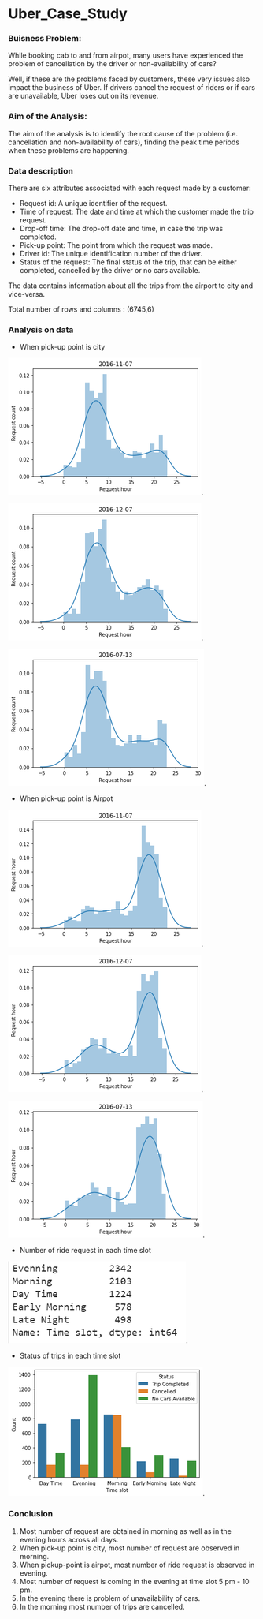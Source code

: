 # Uber_Case_Study


### Buisness Problem: ### 

While booking cab to and from airpot, many users have experienced the problem of cancellation by the driver or non-availability of cars?

Well, if these are the problems faced by customers, these very issues also impact the business of Uber. If drivers cancel the request of riders or if cars are unavailable, Uber loses out on its revenue.

### Aim of the Analysis: ###
The aim of the analysis is to identify the root cause of the problem (i.e. cancellation and non-availability of cars), finding the peak time periods when these problems are happening.

### Data description ###
There are six attributes associated with each request made by a customer:

* Request id: A unique identifier of the request.
* Time of request: The date and time at which the customer made the trip request.
* Drop-off time: The drop-off date and time, in case the trip was completed.
* Pick-up point: The point from which the request was made.
* Driver id: The unique identification number of the driver.
* Status of the request: The final status of the trip, that can be either completed, cancelled by the driver or no cars available.

The data contains information about all the trips from the airport to city and vice-versa.

Total number of rows and columns : (6745,6)

### Analysis on data ###

* When pick-up point is city

![](https://github.com/Noopuragr/Uber_Case_Study/blob/master/img1.png).

![](https://github.com/Noopuragr/Uber_Case_Study/blob/master/img2.png).

![](https://github.com/Noopuragr/Uber_Case_Study/blob/master/img3.png).

* When pick-up point is Airpot

![](https://github.com/Noopuragr/Uber_Case_Study/blob/master/img4.png).

![](https://github.com/Noopuragr/Uber_Case_Study/blob/master/img5.png).

![](https://github.com/Noopuragr/Uber_Case_Study/blob/master/img6.png).

* Number of ride request in each time slot

![](https://github.com/Noopuragr/Uber_Case_Study/blob/master/img8.png).

* Status of trips in each time slot

![](https://github.com/Noopuragr/Uber_Case_Study/blob/master/img7.png).

### Conclusion ###

1. Most number of request are obtained in morning as well as in the evening hours across all days.
2. When pick-up point is city, most number of request are observed in morning. 
3. When pickup-point is airpot, most number of ride request is observed in evening.
4. Most number of request is coming in the evening at time slot 5 pm - 10 pm.
5. In the evening there is problem of unavailability of cars.
6. In the morning most number of trips are cancelled.

